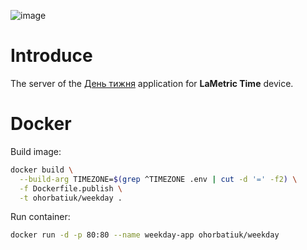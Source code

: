 ![image](image.jpeg "image")

# Introduce

The server of the [День тижня](https://apps.lametric.com/apps/%D0%B4%D0%B5%D0%BD%D1%8C_%D1%82%D0%B8%D0%B6%D0%BD%D1%8F/11056) application for **LaMetric Time** device.


# Docker

Build image:
```bash
docker build \
  --build-arg TIMEZONE=$(grep ^TIMEZONE .env | cut -d '=' -f2) \
  -f Dockerfile.publish \
  -t ohorbatiuk/weekday .
```

Run container:
```bash
docker run -d -p 80:80 --name weekday-app ohorbatiuk/weekday
```

